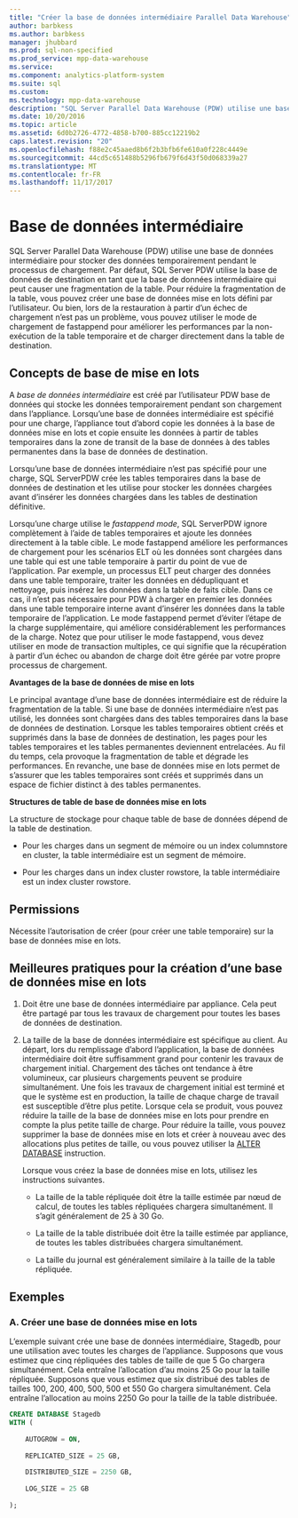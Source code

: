 ```yaml
---
title: "Créer la base de données intermédiaire Parallel Data Warehouse"
author: barbkess
ms.author: barbkess
manager: jhubbard
ms.prod: sql-non-specified
ms.prod_service: mpp-data-warehouse
ms.service: 
ms.component: analytics-platform-system
ms.suite: sql
ms.custom: 
ms.technology: mpp-data-warehouse
description: "SQL Server Parallel Data Warehouse (PDW) utilise une base de données intermédiaire pour stocker des données temporairement pendant le processus de chargement."
ms.date: 10/20/2016
ms.topic: article
ms.assetid: 6d0b2726-4772-4858-b700-885cc12219b2
caps.latest.revision: "20"
ms.openlocfilehash: f88e2c45aaed8b6f2b3bfb6fe610a0f228c4449e
ms.sourcegitcommit: 44cd5c651488b5296fb679f6d43f50d068339a27
ms.translationtype: MT
ms.contentlocale: fr-FR
ms.lasthandoff: 11/17/2017
---
```

# <a name="staging-database"></a>Base de données intermédiaire 
SQL Server Parallel Data Warehouse (PDW) utilise une base de données intermédiaire pour stocker des données temporairement pendant le processus de chargement. Par défaut, SQL Server PDW utilise la base de données de destination en tant que la base de données intermédiaire qui peut causer une fragmentation de la table. Pour réduire la fragmentation de la table, vous pouvez créer une base de données mise en lots défini par l’utilisateur. Ou bien, lors de la restauration à partir d’un échec de chargement n’est pas un problème, vous pouvez utiliser le mode de chargement de fastappend pour améliorer les performances par la non-exécution de la table temporaire et de charger directement dans la table de destination.  
  
## <a name="StagingDatabase"></a>Concepts de base de mise en lots  
A *base de données intermédiaire* est créé par l’utilisateur PDW base de données qui stocke les données temporairement pendant son chargement dans l’appliance. Lorsqu’une base de données intermédiaire est spécifié pour une charge, l’appliance tout d’abord copie les données à la base de données mise en lots et copie ensuite les données à partir de tables temporaires dans la zone de transit de la base de données à des tables permanentes dans la base de données de destination.  
  
Lorsqu’une base de données intermédiaire n’est pas spécifié pour une charge, SQL ServerPDW crée les tables temporaires dans la base de données de destination et les utilise pour stocker les données chargées avant d’insérer les données chargées dans les tables de destination définitive.  
  
Lorsqu’une charge utilise le *fastappend mode*, SQL ServerPDW ignore complètement à l’aide de tables temporaires et ajoute les données directement à la table cible. Le mode fastappend améliore les performances de chargement pour les scénarios ELT où les données sont chargées dans une table qui est une table temporaire à partir du point de vue de l’application. Par exemple, un processus ELT peut charger des données dans une table temporaire, traiter les données en dédupliquant et nettoyage, puis insérez les données dans la table de faits cible. Dans ce cas, il n’est pas nécessaire pour PDW à charger en premier les données dans une table temporaire interne avant d’insérer les données dans la table temporaire de l’application. Le mode fastappend permet d’éviter l’étape de la charge supplémentaire, qui améliore considérablement les performances de la charge. Notez que pour utiliser le mode fastappend, vous devez utiliser en mode de transaction multiples, ce qui signifie que la récupération à partir d’un échec ou abandon de charge doit être gérée par votre propre processus de chargement.  
  
**Avantages de la base de données de mise en lots**  
  
Le principal avantage d’une base de données intermédiaire est de réduire la fragmentation de la table. Si une base de données intermédiaire n’est pas utilisé, les données sont chargées dans des tables temporaires dans la base de données de destination. Lorsque les tables temporaires obtient créés et supprimés dans la base de données de destination, les pages pour les tables temporaires et les tables permanentes deviennent entrelacées. Au fil du temps, cela provoque la fragmentation de table et dégrade les performances. En revanche, une base de données mise en lots permet de s’assurer que les tables temporaires sont créés et supprimés dans un espace de fichier distinct à des tables permanentes.  
  
**Structures de table de base de données mise en lots**  
  
La structure de stockage pour chaque table de base de données dépend de la table de destination.  
  
-   Pour les charges dans un segment de mémoire ou un index columnstore en cluster, la table intermédiaire est un segment de mémoire.  
  
-   Pour les charges dans un index cluster rowstore, la table intermédiaire est un index cluster rowstore.  
  
## <a name="Permissions"></a>Permissions  
Nécessite l’autorisation de créer (pour créer une table temporaire) sur la base de données mise en lots. 

<!-- MISSING LINKS

For more information, see [Grant Permissions to load data](grant-permissions-to-load-data.md).  

-->
  
## <a name="CreatingStagingDatabase"></a>Meilleures pratiques pour la création d’une base de données mise en lots  
  
1.  Doit être une base de données intermédiaire par appliance. Cela peut être partagé par tous les travaux de chargement pour toutes les bases de données de destination.  
  
2.  La taille de la base de données intermédiaire est spécifique au client. Au départ, lors du remplissage d’abord l’application, la base de données intermédiaire doit être suffisamment grand pour contenir les travaux de chargement initial. Chargement des tâches ont tendance à être volumineux, car plusieurs chargements peuvent se produire simultanément. Une fois les travaux de chargement initial est terminé et que le système est en production, la taille de chaque charge de travail est susceptible d’être plus petite. Lorsque cela se produit, vous pouvez réduire la taille de la base de données mise en lots pour prendre en compte la plus petite taille de charge. Pour réduire la taille, vous pouvez supprimer la base de données mise en lots et créer à nouveau avec des allocations plus petites de taille, ou vous pouvez utiliser la [ALTER DATABASE](../t-sql/statements/alter-database-parallel-data-warehouse.md) instruction.  
  
    Lorsque vous créez la base de données mise en lots, utilisez les instructions suivantes.  
  
    -   La taille de la table répliquée doit être la taille estimée par nœud de calcul, de toutes les tables répliquées chargera simultanément. Il s’agit généralement de 25 à 30 Go.  
  
    -   La taille de la table distribuée doit être la taille estimée par appliance, de toutes les tables distribuées chargera simultanément.  
  
    -   La taille du journal est généralement similaire à la taille de la table répliquée.  
  
## <a name="Examples"></a>Exemples  
  
### <a name="a-create-a-staging-database"></a>A. Créer une base de données mise en lots 
L’exemple suivant crée une base de données intermédiaire, Stagedb, pour une utilisation avec toutes les charges de l’appliance. Supposons que vous estimez que cinq répliquées des tables de taille de que 5 Go chargera simultanément. Cela entraîne l’allocation d’au moins 25 Go pour la taille répliquée. Supposons que vous estimez que six distribué des tables de tailles 100, 200, 400, 500, 500 et 550 Go chargera simultanément. Cela entraîne l’allocation au moins 2250 Go pour la taille de la table distribuée.  
  
```sql  
CREATE DATABASE Stagedb  
WITH (  
  
    AUTOGROW = ON,  
  
    REPLICATED_SIZE = 25 GB,  
  
    DISTRIBUTED_SIZE = 2250 GB,  
  
    LOG_SIZE = 25 GB  
  
);  
```  

<!-- MISSING LINKS
 
## See Also  
[Common metadata query examples](metadata-query-examples.md)  

-->
  
